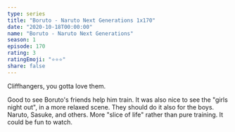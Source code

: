 ```yaml
---
type: series
title: "Boruto - Naruto Next Generations 1x170"
date: "2020-10-18T00:00:00"
name: "Boruto - Naruto Next Generations"
season: 1
episode: 170
rating: 3
ratingEmoji: "⭐️⭐️⭐️"
share: false
---
```


Cliffhangers, you gotta love them.

Good to see Boruto's friends help him train. It was also nice to see the "girls night out", in a more relaxed scene. They should do it also for the boys. Naruto, Sasuke, and others. More "slice of life" rather than pure training. It could be fun to watch.
